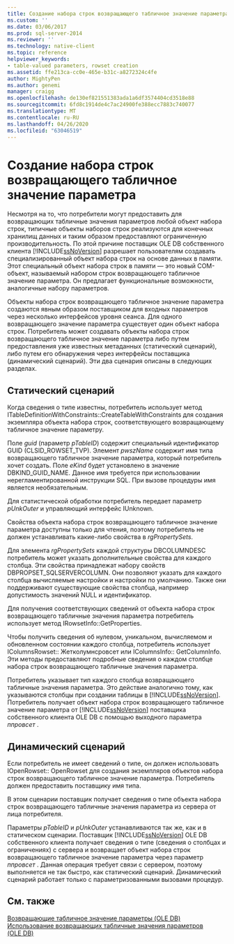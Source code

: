 ```yaml
---
title: Создание набора строк возвращающего табличное значение параметра | Документация Майкрософт
ms.custom: ''
ms.date: 03/06/2017
ms.prod: sql-server-2014
ms.reviewer: ''
ms.technology: native-client
ms.topic: reference
helpviewer_keywords:
- table-valued parameters, rowset creation
ms.assetid: ffe213ca-cc0e-465e-b31c-a8272324c4fe
author: MightyPen
ms.author: genemi
manager: craigg
ms.openlocfilehash: de130ef821551383ada1a6df3574404cd3518e88
ms.sourcegitcommit: 6fd8c1914de4c7ac24900fe388ecc7883c740077
ms.translationtype: MT
ms.contentlocale: ru-RU
ms.lasthandoff: 04/26/2020
ms.locfileid: "63046519"
---
```

# <a name="table-valued-parameter-rowset-creation"></a>Создание набора строк возвращающего табличное значение параметра
  Несмотря на то, что потребители могут предоставить для возвращающих табличные значения параметров любой объект набора строк, типичные объекты наборов строк реализуются для конечных хранилищ данных и таким образом предоставляют ограниченную производительность. По этой причине поставщик OLE DB собственного клиента [!INCLUDE[ssNoVersion](../../includes/ssnoversion-md.md)] разрешает пользователям создавать специализированный объект набора строк на основе данных в памяти. Этот специальный объект набора строк в памяти — это новый COM-объект, называемый набором строк возвращающего табличное значение параметра. Он предлагает функциональные возможности, аналогичные набору параметров.  
  
 Объекты набора строк возвращающего табличное значение параметра создаются явным образом поставщиком для входных параметров через несколько интерфейсов уровня сеанса. Для одного возвращающего значение параметра существует один объект набора строк. Потребитель может создавать объекты набора строк возвращающего табличное значение параметра либо путем предоставления уже известных метаданных (статический сценарий), либо путем его обнаружения через интерфейсы поставщика (динамический сценарий). Эти два сценария описаны в следующих разделах.  
  
## <a name="static-scenario"></a>Статический сценарий  
 Когда сведения о типе известны, потребитель использует метод ITableDefinitionWithConstraints::CreateTableWithConstraints для создания экземпляра объекта набора строк, соответствующего возвращающему табличное значение параметру.  
  
 Поле *guid* (параметр *pTableID*) содержит специальный идентификатор GUID (CLSID_ROWSET_TVP). Элемент *pwszName* содержит имя типа возвращающего табличное значение параметра, который потребитель хочет создать. Поле *eKind* будет установлено в значение DBKIND_GUID_NAME. Данное имя требуется при использовании нерегламентированной инструкции SQL. При вызове процедуры имя является необязательным.  
  
 Для статистической обработки потребитель передает параметр *pUnkOuter* и управляющий интерфейс IUnknown.  
  
 Свойства объекта набора строк возвращающего табличное значение параметра доступны только для чтения, поэтому потребитель не должен устанавливать какие-либо свойства в *rgPropertySets*.  
  
 Для элемента *rgPropertySets* каждой структуры DBCOLUMNDESC потребитель может указать дополнительные свойства для каждого столбца. Эти свойства принадлежат набору свойств DBPROPSET_SQLSERVERCOLUMN. Они позволяют указать для каждого столбца вычисляемые настройки и настройки по умолчанию. Также они поддерживают существующие свойства столбца, например допустимость значений NULL и идентификатор.  
  
 Для получения соответствующих сведений от объекта набора строк возвращающего табличные значения параметра потребитель использует метод IRowsetInfo::GetProperties.  
  
 Чтобы получить сведения об нулевом, уникальном, вычисляемом и обновленном состоянии каждого столбца, потребитель использует IColumnsRowset:: Жетколумнсровсет или IColumnsInfo:: GetColumnInfo. Эти методы предоставляют подробные сведения о каждом столбце набора строк возвращающего табличные значения параметра.  
  
 Потребитель указывает тип каждого столбца возвращающего табличные значения параметра. Это действие аналогично тому, как указываются столбцы при создании таблицы в [!INCLUDE[ssNoVersion](../../includes/ssnoversion-md.md)]. Потребитель получает объект набора строк возвращающего табличное значение параметра от [!INCLUDE[ssNoVersion](../../includes/ssnoversion-md.md)] поставщика собственного клиента OLE DB с помощью выходного параметра *ппровсет* .  
  
## <a name="dynamic-scenario"></a>Динамический сценарий  
 Если потребитель не имеет сведений о типе, он должен использовать IOpenRowset:: OpenRowset для создания экземпляров объектов набора строк возвращающего табличное значение параметра. Потребитель должен предоставить поставщику имя типа.  
  
 В этом сценарии поставщик получает сведения о типе объекта набора строк возвращающего табличные значения параметра из сервера от лица потребителя.  
  
 Параметры *pTableID* и *pUnkOuter* устанавливаются так же, как и в статическом сценарии. Поставщик [!INCLUDE[ssNoVersion](../../includes/ssnoversion-md.md)] OLE DB собственного клиента получает сведения о типе (сведения о столбцах и ограничениях) с сервера и возвращает объект набора строк возвращающего табличное значение параметра через параметр *ппровсет* . Данная операция требует связи с сервером, поэтому выполняется не так быстро, как статический сценарий. Динамический сценарий работает только с параметризованными вызовами процедур.  
  
## <a name="see-also"></a>См. также  
 [Возвращающие табличное значение параметры &#40;OLE DB&#41;](table-valued-parameters-ole-db.md)   
 [Использование возвращающих табличные значения параметров &#40;OLE DB&#41;](../native-client-ole-db-how-to/use-table-valued-parameters-ole-db.md)  
  
  
